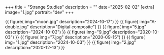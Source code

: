 +++
title = "Strange Studies"
description = ""
date="2025-02-02"
[extra]
image="1.jpg"
portrait="dev"
+++

{{
    figure(
        img="moon.jpg"
        description="2024-10-17")
}}
{{
    figure(
        img="A-double.jpg"
        description="Digital composite")
}}
{{
    figure(
        img="5.jpg"
        description="2024-10-03")
}}
{{
    figure(
        img="9.jpg"
        description="2020-10-03")
}}
{{
    figure(
        img="7.jpg"
        description="2020-09-15")
}}
{{
    figure(
        img="1.jpg"
        description="2024-10-03")
}}
{{
    figure(
        img="2.jpg"
        description="2020-12-13")
}}